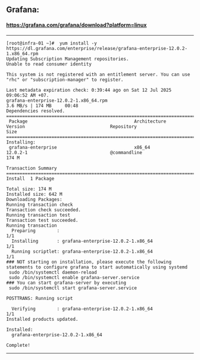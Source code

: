 
## Grafana:
#### https://grafana.com/grafana/download?platform=linux

---
    [root@infra-01 ~]#  yum install -y https://dl.grafana.com/enterprise/release/grafana-enterprise-12.0.2-1.x86_64.rpm
    Updating Subscription Management repositories.
    Unable to read consumer identity
    
    This system is not registered with an entitlement server. You can use "rhc" or "subscription-manager" to register.
    
    Last metadata expiration check: 0:39:44 ago on Sat 12 Jul 2025 09:06:52 AM +07.
    grafana-enterprise-12.0.2-1.x86_64.rpm                                                                                                   3.6 MB/s | 174 MB     00:48    
    Dependencies resolved.
    =========================================================================================================================================================================
     Package                                        Architecture                       Version                                Repository                                Size
    =========================================================================================================================================================================
    Installing:
     grafana-enterprise                             x86_64                             12.0.2-1                               @commandline                             174 M
    
    Transaction Summary
    =========================================================================================================================================================================
    Install  1 Package
    
    Total size: 174 M
    Installed size: 642 M
    Downloading Packages:
    Running transaction check
    Transaction check succeeded.
    Running transaction test
    Transaction test succeeded.
    Running transaction
      Preparing        :                                                                                                                                                 1/1 
      Installing       : grafana-enterprise-12.0.2-1.x86_64                                                                                                              1/1 
      Running scriptlet: grafana-enterprise-12.0.2-1.x86_64                                                                                                              1/1 
    ### NOT starting on installation, please execute the following statements to configure grafana to start automatically using systemd
     sudo /bin/systemctl daemon-reload
     sudo /bin/systemctl enable grafana-server.service
    ### You can start grafana-server by executing
     sudo /bin/systemctl start grafana-server.service
    
    POSTTRANS: Running script
    
      Verifying        : grafana-enterprise-12.0.2-1.x86_64                                                                                                              1/1 
    Installed products updated.
    
    Installed:
      grafana-enterprise-12.0.2-1.x86_64                                                                                                                                     
    
    Complete!
---


